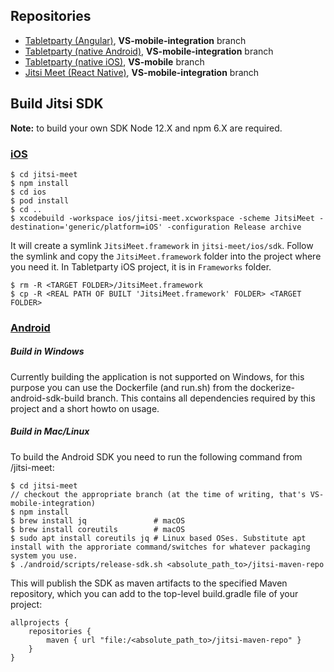  ## Repositories
 - [Tabletparty (Angular)](https://bitbucket.org/cabidev/cabiofbiz/src/VS-mobile-integration/), **VS-mobile-integration** branch
 - [Tabletparty (native Android)](https://gitlab.int.sonrisa.hu/cabi/cabi-party-app-android), **VS-mobile-integration** branch
 - [Tabletparty (native iOS)](https://gitlab.int.sonrisa.hu/cabi/cabi-party-app-ios), **VS-mobile** branch
 - [Jitsi Meet (React Native)](https://github.com/molnartimi/jitsi-meet/tree/VS-mobile-integration), **VS-mobile-integration** branch

## Build Jitsi SDK
**Note:** to build your own SDK Node 12.X and npm 6.X are required.
### [iOS](https://jitsi.github.io/handbook/docs/dev-guide/dev-guide-ios-sdk)
 ```
 $ cd jitsi-meet
 $ npm install
 $ cd ios
 $ pod install
 $ cd ..
 $ xcodebuild -workspace ios/jitsi-meet.xcworkspace -scheme JitsiMeet -destination='generic/platform=iOS' -configuration Release archive
 ```
 It will create a symlink `JitsiMeet.framework` in `jitsi-meet/ios/sdk`. Follow the symlink and copy the `JitsiMeet.framework` folder into the project where you need it. In Tabletparty iOS project, it is in `Frameworks` folder.
 ```
 $ rm -R <TARGET FOLDER>/JitsiMeet.framework
 $ cp -R <REAL PATH OF BUILT 'JitsiMeet.framework' FOLDER> <TARGET FOLDER>
```
### [Android](https://jitsi.github.io/handbook/docs/dev-guide/dev-guide-android-sdk)
##### Build in Windows
Currently building the application is not supported on Windows, for this purpose you can use the Dockerfile (and run.sh) from the dockerize-android-sdk-build branch. This contains all dependencies required by this project and a short howto on usage.

##### Build in Mac/Linux
To build the Android SDK you need to run the following command from /jitsi-meet:
```
$ cd jitsi-meet
// checkout the appropriate branch (at the time of writing, that's VS-mobile-integration)
$ npm install
$ brew install jq               # macOS
$ brew install coreutils        # macOS
$ sudo apt install coreutils jq # Linux based OSes. Substitute apt install with the approriate command/switches for whatever packaging system you use.
$ ./android/scripts/release-sdk.sh <absolute_path_to>/jitsi-maven-repo
```
This will publish the SDK as maven artifacts to the specified Maven repository, which you can add to the top-level build.gradle file of your project:
```
allprojects {
    repositories {
        maven { url "file:/<absolute_path_to>/jitsi-maven-repo" }
    }
}
```
